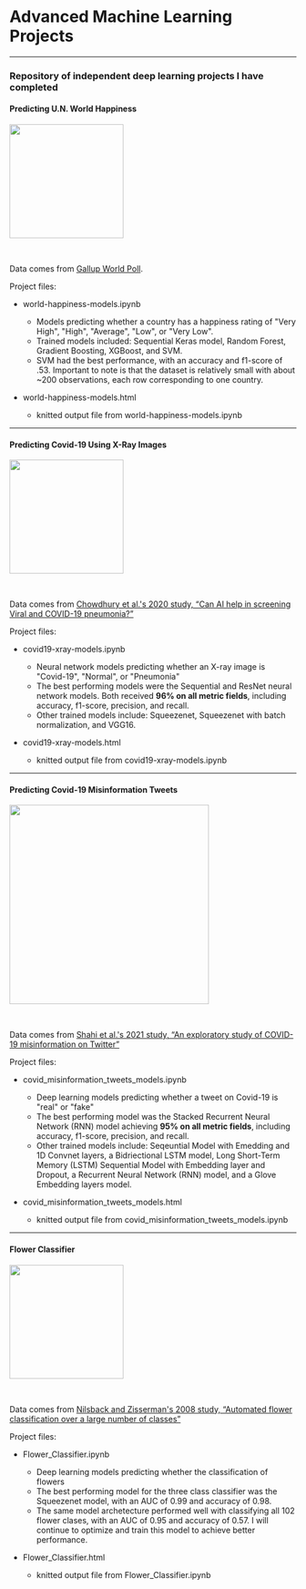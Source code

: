 # Advanced Machine Learning Projects

*******************************************************

### Repository of independent deep learning projects I have completed

#### Predicting U.N. World Happiness

[<img src="https://olatorera.com/wp-content/uploads/2020/03/world-happiness-report.png" width="200">](https://worldhappiness.report/)

<br>

Data comes from [Gallup World Poll](https://worldhappiness.report/).

Project files:

- world-happiness-models.ipynb
  - Models predicting whether a country has a happiness rating of "Very High", "High", "Average", "Low", or "Very Low". 
  - Trained models included: Sequential Keras model, Random Forest, Gradient Boosting, XGBoost, and SVM.
  - SVM had the best performance, with an accuracy and f1-score of .53. Important to note is that the dataset is relatively small with about ~200 observations, each row corresponding to one country.
  

- world-happiness-models.html
  - knitted output file from world-happiness-models.ipynb
  
  
*******************************************************


#### Predicting Covid-19 Using X-Ray Images

[<img src="https://www.princeton.edu/sites/default/files/styles/scale_1440/public/images/2020/05/x-ray-image-2b_full.jpg?itok=2FO93vqG" width="200">](https://ieeexplore.ieee.org/abstract/document/9144185)

<br>

Data comes from [Chowdhury et al.'s 2020 study, “Can AI help in screening Viral and COVID-19 pneumonia?”](https://ieeexplore.ieee.org/abstract/document/9144185)

Project files:

- covid19-xray-models.ipynb
  - Neural network models predicting whether an X-ray image is "Covid-19", "Normal", or "Pneumonia"
  - The best performing models were the Sequential and ResNet neural network models. Both received **96% on all metric fields**, including accuracy, f1-score, precision, and recall.
  - Other trained models include: Squeezenet, Squeezenet with batch normalization, and VGG16.


- covid19-xray-models.html
  - knitted output file from covid19-xray-models.ipynb


*******************************************************


#### Predicting Covid-19 Misinformation Tweets

[<img src="https://www.docwirenews.com/wp-content/uploads/2021/01/GettyImages-1213869400.jpg" width="350">](https://www.sciencedirect.com/science/article/pii/S2468696420300458)

<br>

Data comes from [Shahi et al.'s 2021 study, “An exploratory study of COVID-19 misinformation on Twitter”](https://www.sciencedirect.com/science/article/pii/S2468696420300458)

Project files:

- covid_misinformation_tweets_models.ipynb
  - Deep learning models predicting whether a tweet on Covid-19 is "real" or "fake"
  - The best performing model was the Stacked Recurrent Neural Network (RNN) model achieving **95% on all metric fields**, including accuracy, f1-score, precision, and recall.
  - Other trained models include: Seqeuntial Model with Emedding and 1D Convnet layers, a Bidriectional LSTM model, Long Short-Term Memory (LSTM) Sequential Model with Embedding layer and Dropout, a Recurrent Neural Network (RNN) model, and a Glove Embedding layers model.


- covid_misinformation_tweets_models.html
  - knitted output file from covid_misinformation_tweets_models.ipynb
  
 *******************************************************


#### Flower Classifier

[<img src="https://user-images.githubusercontent.com/16590868/69524725-064d5180-0f67-11ea-8e35-f4153513f379.png" width="200">](https://www.robots.ox.ac.uk/~vgg/data/flowers/102/index.html)

<br>

Data comes from [Nilsback and Zisserman's 2008 study, “Automated flower classification over a large number of classes”](https://www.robots.ox.ac.uk/~vgg/data/flowers/102/index.html8)

Project files:

- Flower_Classifier.ipynb
  - Deep learning models predicting whether the classification of flowers
  - The best performing model for the three class classifier was the Squeezenet model, with an AUC of 0.99 and accuracy of 0.98.
   - The same model archetecture performed well with classifying all 102 flower clases, with an AUC of 0.95 and accuracy of 0.57. I will continue to optimize and train this model to achieve better performance.


- Flower_Classifier.html
  - knitted output file from Flower_Classifier.ipynb
